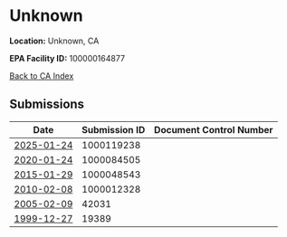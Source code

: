 # Unknown

**Location:** Unknown, CA

**EPA Facility ID:** 100000164877

[Back to CA Index](../../index.md)

## Submissions

| Date | Submission ID | Document Control Number |
|------|--------------|-------------------------|
| [2025-01-24](submissions/1000119238.md) | 1000119238 |  |
| [2020-01-24](submissions/1000084505.md) | 1000084505 |  |
| [2015-01-29](submissions/1000048543.md) | 1000048543 |  |
| [2010-02-08](submissions/1000012328.md) | 1000012328 |  |
| [2005-02-09](submissions/42031.md) | 42031 |  |
| [1999-12-27](submissions/19389.md) | 19389 |  |
